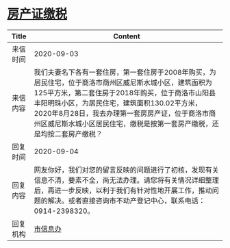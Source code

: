 # <a href="http://www.shangluo.gov.cn/zmhd/ldxxxx.jsp?urltype=leadermail.LeaderMailContentUrl&wbtreeid=1112&leadermailid=6407">房产证缴税</a>
|Title|Content|
|:---:|---|
|来信时间|2020-09-03|
|来信内容|我们夫妻名下各有一套住房，第一套住房于2008年购买，为居民住宅，位于商洛市商州区威尼斯水城小区，建筑面积为125平方米，第二套住房于2018年购买，位于商洛市山阳县丰阳明珠小区，为居民住宅，建筑面积130.02平方米，2020年8月28日，我去办理第一套房房产证，位于商洛市商州区威尼斯水城小区居民住宅，缴税是按第一套房产缴税，还是均按二套房产缴税？|
|回复时间|2020-09-04|
|回复内容|网友你好，我们对您的留言反映的问题进行了初核，发现有关信息不清，要素不全，尚无法办理。请您将有关情况详细整理后，再进一步反映，以利于我们有针对性地开展工作，推动问题的解决。或者直接咨询市不动产登记中心，联系电话：0914-2398320。|
|回复机构|<a href="../../categories/agencies/市信息办.md">市信息办</a>|
